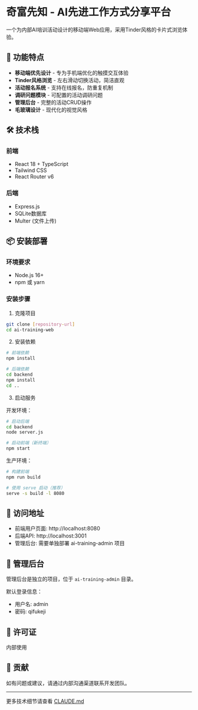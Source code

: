 # 奇富先知 - AI先进工作方式分享平台

一个为内部AI培训活动设计的移动端Web应用，采用Tinder风格的卡片式浏览体验。

## 🚀 功能特点

- **移动端优先设计** - 专为手机端优化的触摸交互体验
- **Tinder风格浏览** - 左右滑动切换活动，简洁直观
- **活动报名系统** - 支持在线报名，防重复机制
- **调研问题模块** - 可配置的活动调研问题
- **管理后台** - 完整的活动CRUD操作
- **毛玻璃设计** - 现代化的视觉风格

## 🛠 技术栈

### 前端
- React 18 + TypeScript
- Tailwind CSS
- React Router v6

### 后端
- Express.js
- SQLite数据库
- Multer (文件上传)

## 📦 安装部署

### 环境要求
- Node.js 16+
- npm 或 yarn

### 安装步骤

1. 克隆项目
```bash
git clone [repository-url]
cd ai-training-web
```

2. 安装依赖
```bash
# 前端依赖
npm install

# 后端依赖
cd backend
npm install
cd ..
```

3. 启动服务

开发环境：
```bash
# 启动后端
cd backend
node server.js

# 启动前端（新终端）
npm start
```

生产环境：
```bash
# 构建前端
npm run build

# 使用 serve 启动（推荐）
serve -s build -l 8080
```

## 🔗 访问地址

- 前端用户页面: http://localhost:8080
- 后端API: http://localhost:3001
- 管理后台: 需要单独部署 ai-training-admin 项目

## 👤 管理后台

管理后台是独立的项目，位于 `ai-training-admin` 目录。

默认登录信息：
- 用户名: admin
- 密码: qifukeji

## 📄 许可证

内部使用

## 🤝 贡献

如有问题或建议，请通过内部沟通渠道联系开发团队。

---

更多技术细节请查看 [CLAUDE.md](./CLAUDE.md)
